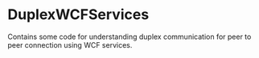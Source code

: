 # DuplexWCFServices
Contains some code for understanding duplex communication for peer to peer connection using WCF services.
